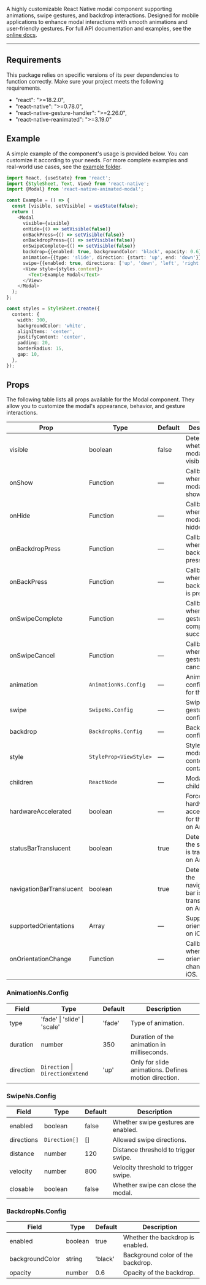 A highly customizable React Native modal component supporting animations, swipe gestures, and backdrop interactions. Designed for mobile applications to enhance modal interactions with smooth animations and user-friendly gestures.
For full API documentation and examples, see the [online docs](https://hyoper.github.io/react-native-animated-modal/).

---

## Requirements
This package relies on specific versions of its peer dependencies to function correctly. Make sure your project meets the following requirements.
 - "react": ">=18.2.0",
 - "react-native": ">=0.78.0",
 - "react-native-gesture-handler": ">=2.26.0",
 - "react-native-reanimated": ">=3.19.0"

## Example
A simple example of the component's usage is provided below. You can customize it according to your needs. For more complete examples and real-world use cases, see the [example folder](https://github.com/HyopeR/react-native-animated-modal/tree/master/example).

```typescript jsx
import React, {useState} from 'react';
import {StyleSheet, Text, View} from 'react-native';
import {Modal} from 'react-native-animated-modal';

const Example = () => {
  const [visible, setVisible] = useState(false);
  return (
    <Modal
      visible={visible}
      onHide={() => setVisible(false)}
      onBackPress={() => setVisible(false)}
      onBackdropPress={() => setVisible(false)}
      onSwipeComplete={() => setVisible(false)}
      backdrop={{enabled: true, backgroundColor: 'black', opacity: 0.6}}
      animation={{type: 'slide', direction: {start: 'up', end: 'down'}}}
      swipe={{enabled: true, directions: ['up', 'down', 'left', 'right']}}>
      <View style={styles.content}>
        <Text>Example Modal</Text>
      </View>
    </Modal>
  );
};

const styles = StyleSheet.create({
  content: {
    width: 300,
    backgroundColor: 'white',
    alignItems: 'center',
    justifyContent: 'center',
    padding: 20,
    borderRadius: 15,
    gap: 10,
  },
});
```

## Props
The following table lists all props available for the Modal component. They allow you to customize the modal's appearance, behavior, and gesture interactions.

| Prop                     | Type                   | Default | Description                                                 |
| ------------------------ |------------------------|---------| ----------------------------------------------------------- |
| visible                  | boolean                | false   | Determines whether the modal is visible.                    |
| onShow                   | Function               | —       | Callback fired when the modal is shown.                     |
| onHide                   | Function               | —       | Callback fired when the modal is hidden.                    |
| onBackdropPress          | Function               | —       | Callback fired when the backdrop is pressed.                |
| onBackPress              | Function               | —       | Callback fired when the back button is pressed.             |
| onSwipeComplete          | Function               | —       | Callback fired when a swipe gesture completes successfully. |
| onSwipeCancel            | Function               | —       | Callback fired when a swipe gesture is canceled.            |
| animation                | `AnimationNs.Config`   | —       | Animation configuration for the modal.                      |
| swipe                    | `SwipeNs.Config`       | —       | Swipe gesture configuration.                                |
| backdrop                 | `BackdropNs.Config`    | —       | Backdrop configuration.                                     |
| style                    | `StyleProp<ViewStyle>` | —       | Style for the modal content container.                      |
| children                 | `ReactNode`            | —       | Modal children.                                             |
| hardwareAccelerated      | boolean                | —       | Forces hardware acceleration for the modal on Android.      |
| statusBarTranslucent     | boolean                | true    | Determines if the status bar is translucent on Android.     |
| navigationBarTranslucent | boolean                | true    | Determines if the navigation bar is translucent on Android. |
| supportedOrientations    | Array                  | —       | Supported orientations on iOS.                              |
| onOrientationChange      | Function               | —       | Callback when orientation changes on iOS.                   |

### AnimationNs.Config
| Field     | Type                                            | Default   | Description                                          |
| --------- |-------------------------------------------------|-----------| ---------------------------------------------------- |
| type      | 'fade' \| 'slide' \| 'scale'                    | 'fade'    | Type of animation.                                   |
| duration  | number                                          | 350       | Duration of the animation in milliseconds.           |
| direction | `Direction` \| `DirectionExtend`                | 'up'      | Only for slide animations. Defines motion direction. |

### SwipeNs.Config
| Field      | Type          | Default | Description                          |
| ---------- | ------------- | ------- | ------------------------------------ |
| enabled    | boolean       | false   | Whether swipe gestures are enabled.  |
| directions | `Direction[]` | []      | Allowed swipe directions.            |
| distance   | number        | 120     | Distance threshold to trigger swipe. |
| velocity   | number        | 800     | Velocity threshold to trigger swipe. |
| closable   | boolean       | false   | Whether swipe can close the modal.   |

### BackdropNs.Config
| Field           | Type    | Default | Description                       |
| --------------- | ------- | ------- | --------------------------------- |
| enabled         | boolean | true    | Whether the backdrop is enabled.  |
| backgroundColor | string  | 'black' | Background color of the backdrop. |
| opacity         | number  | 0.6     | Opacity of the backdrop.          |

